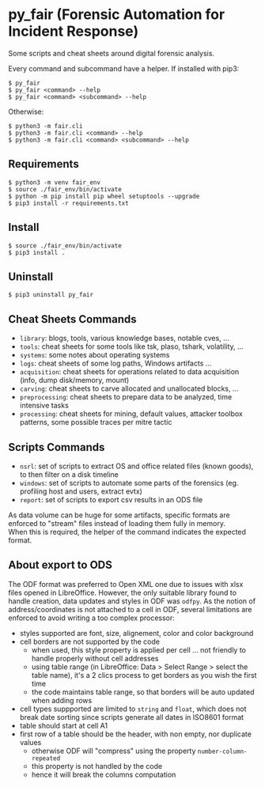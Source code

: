 # py_fair (Forensic Automation for Incident Response)

Some scripts and cheat sheets around digital forensic analysis.

Every command and subcommand have a helper.
If installed with pip3:
```
$ py_fair
$ py_fair <command> --help
$ py_fair <command> <subcommand> --help
```

Otherwise:
```
$ python3 -m fair.cli
$ python3 -m fair.cli <command> --help
$ python3 -m fair.cli <command> <subcommand> --help
```


## Requirements
```
$ python3 -m venv fair_env
$ source ./fair_env/bin/activate
$ python -m pip install pip wheel setuptools --upgrade
$ pip3 install -r requirements.txt
```

## Install
```
$ source ./fair_env/bin/activate
$ pip3 install .
```

## Uninstall
```
$ pip3 uninstall py_fair
```

## Cheat Sheets Commands
- `library`: blogs, tools, various knowledge bases, notable cves, ...
- `tools`: cheat sheets for some tools like tsk, plaso, tshark, volatility, ...
- `systems`: some notes about operating systems
- `logs`: cheat sheets of some log paths, Windows artifacts ...
- `acquisition`: cheat sheets for operations related to data acquisition (info, dump disk/memory, mount)
- `carving`: cheat sheets to carve allocated and unallocated blocks, ...
- `preprocessing`: cheat sheets to prepare data to be analyzed, time intensive tasks
- `processing`: cheat sheets for mining, default values, attacker toolbox patterns, some possible traces per mitre tactic

## Scripts Commands
- `nsrl`: set of scripts to extract OS and office related files (known goods), to then filter on a disk timeline
- `windows`: set of scripts to automate some parts of the forensics (eg. profiling host and users, extract evtx)
- `report`: set of scripts to export csv results in an ODS file

As data volume can be huge for some artifacts, specific formats are enforced to "stream" files instead of loading them fully in memory.  
When this is required, the helper of the command indicates the expected format.

## About export to ODS
The ODF format was preferred to Open XML one due to issues with xlsx files opened in LibreOffice.
However, the only suitable library found to handle creation, data updates and styles in ODF was `odfpy`.
As the notion of address/coordinates is not attached to a cell in ODF, several limitations are enforced to avoid writing a too complex processor:
- styles supported are font, size, alignement, color and color background
- cell borders are not supported by the code
    - when used, this style property is applied per cell ... not friendly to handle properly without cell addresses
    - using table range (in LibreOffice: Data > Select Range > select the table name), it's a 2 clics process to get borders as you wish the first time
    - the code maintains table range, so that borders will be auto updated when adding rows
- cell types suppported are limited to `string` and `float`, which does not break date sorting since scripts generate all dates in ISO8601 format
- table should start at cell A1
- first row of a table should be the header, with non empty, nor duplicate values
    - otherwise ODF will "compress" using the property `number-column-repeated`
    - this property is not handled by the code
    - hence it will break the columns computation
